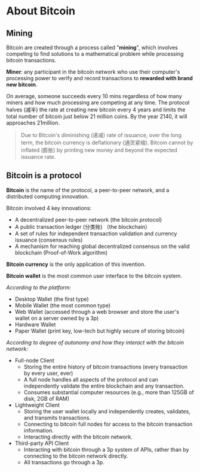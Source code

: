 # About Bitcoin

## Mining

Bitcoin are created through a process called "**mining**", which involves competing to find solutions to a mathematical problem while processing bitcoin transactions.

**Miner**: any participant in the bitcoin network who use their computer's processing power to verify and record transactions to **rewarded with brand new bitcoin**.

On average, someone succeeds every 10 mins regardless of how many miners and how much processing are competing at any time. The protocol halves (减半) the rate at creating new bitcoin every 4 years and limits the total number of bitcoin just below 21 million coins. By the year 2140, it will approaches 21million.

>Due to Bitcoin's diminishing (递减) rate of issuance, over the long term, the bitcoin currency is deflationary (通货紧缩). Bitcoin cannot by inflated (膨胀) by printing new money and beyond the expected issuance rate.

## Bitcoin is a protocol

**Bitcoin** is the name of the protocol, a peer-to-peer network, and a distributed computing innovation.

Bitcoin involved 4 key innovations:

- A decentralized peer-to-peer network (the bitcoin protocol)
- A public transaction ledger (分类账) （the blockchain）
- A set of rules for independent transaction validation and currency issuance (consensus rules)
- A mechanism for reaching global decentralized consensus on the valid blockchain (Proof-of-Work algorithm)

**Bitcoin currency** is the only application of this invention.

**Bitcoin wallet** is the most common user interface to the bitcoin system.

*According to the platform:*

- Desktop Wallet (the first type)
- Mobile Wallet (the most common type)
- Web Wallet (accessed through a web browser and store the user's wallet on a server owned by a 3p)
- Hardware Wallet
- Paper Wallet (print key, low-tech but highly secure of storing bitcoin)

*According to degree of autonomy and how they interact with the bitcoin network:*

- Full-node Client
  - Storing the entire history of bitcoin transactions (every transaction by every user, ever)
  - A full node handles all aspects of the protocol and can independently validate the entire blockchain and any transaction.
  - Consumes substantial computer resources (e.g., more than 125GB of disk, 2GB of RAM)
- Lightweight Client
  - Storing the user wallet locally and independently creates, validates, and transmits transactions.
  - Connecting to bitcoin full nodes for access to the bitcoin transaction information.
  - Interacting directly with the bitcoin network.
- Third-party API Client
  - Interacting with bitcoin through a 3p system of APIs, rather than by connecting to the bitcoin network directly.
  - All transactions go through a 3p.



 
